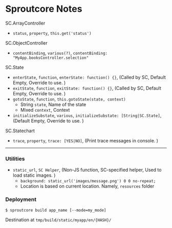 Sproutcore Notes
================

SC.ArrayController
- `status`, `property`, `this.get('status')`


SC.ObjectController
- `contentBinding`, `various(?)`, `contentBinding: "MyApp.booksController.selection"`


SC.State
- `enterState`, `function`, `enterState: function() {}`, (Called by SC, Default Empty, Override to use. )
- `exitState`, `function`, `exitState: function() {}`, (Called by SC, Default Empty, Override to use. )
- `gotoState`, `function`, `this.gotoState(state, context)`
  - String `state`, Name of the state
  - Mixed `context`, Context
- `initializeSubstate`, `various`, `initializeSubstate: [String|SC.State]`, (Default Empty, Override to use. )


SC.Statechart
- `trace`, `property`, `trace: [YES|NO]`, (Print trace messages in console. )



------------


### Utilities
- `static_url`, `SC Helper`, (Non-JS function, SC-specified helper, Used to load static images. )
  - `background: static_url('images/message.png') 0 0 no-repeat;`
  - Location is based on current location. Namely, `resources` folder


### Deployment
```
$ sproutcore build app_name [--mode=my_mode]
```

Destination at `tmp/build/static/myapp/en/{HASH}/`
